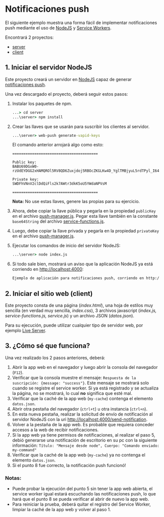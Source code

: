 # Notificaciones push

El siguiente ejemplo muestra una forma fácil de implementar notificaciones push mediante el uso de [NodeJS](https://nodejs.org/es/) y [Service Workers](https://developer.mozilla.org/es/docs/Web/API/Service_Worker_API).

Encontrará 2 proyectos:
+ [server](server)
+ [client](client)

## 1. Iniciar el servidor NodeJS

Este proyecto creará un servidor en [NodeJS](https://nodejs.org/es/) capaz de generar [notificaciones push](https://es.wikipedia.org/wiki/Tecnolog%C3%ADa_push).

Una vez descargado el proyecto, deberá seguir estos pasos:

1. Instalar los paquetes de npm.

    ```cmd
    ...> cd server
    ...\server> npm install
    ```

2. Crear las llaves que se usarán para suscribir los clientes al servidor.

    ```cmd
    ...\server> web-push generate-vapid-keys
    ```
    El comando anterior arrojará algo como esto:

    ```text
    =======================================

    Public key: 
    BABU69DGxW0-rzUdEYDGG2xHAMQROl5RV8QD6Zuxjdoj5RBOcZKGLKw4D_YglTMBjyuL5rdTPyl_I64rnKKuKkc

    Private key:
    SWDFhVNnV2clDdQiFls2k7AWtr3dkK5oU5YWdaNPVsM

    =======================================
    ```
    **Nota:** No use estas llaves, genere las propias para su ejercicio.

3. Ahora, debe copiar la llave pública y pegarla en la propiedad `publicKey` en el archivo [push-manager.js](server/push-manager.js). Pegar esta llave también en la constante `base64String` del archivo [service-functions.js](client/service-functions.js).

4. Luego, debe copiar la llave privada y pegarla en la propiedad `privateKey` en el archivo [push-manager.js](server/push-manager.js).

5. Ejecutar los comandos de inicio del servidor NodeJS:

    ```cmd
    ...\server> node index.js
    ```

6. Si todo sale bien, mostrará un aviso que la aplicación NodeJS ya está corriendo en [http://localhost:4000](http://localhost:4000):

    ```cmd
    Ejemplo de aplicación para notificaciones push, corriendo en http://localhost:4000
    ```

## 2. Iniciar el sitio web (client)

Este proyecto consta de una página (*index.html*), una hoja de estilos muy sencilla (en verdad muy sencilla, *index.css*), 3 archivos javascript (*index.js, service-functions.js, service.js*) y un archivo JSON (*datos.json*).

Para su ejecución, puede utilizar cualquier tipo de servidor web, por ejemplo [Live Server](https://marketplace.visualstudio.com/items?itemName=ritwickdey.LiveServer).

## 3. ¿Cómo sé que funciona?

Una vez realizado los 2 pasos anteriores, deberá:

1. Abrir la app web en el navegador y luego abrir la consola del navegador (`F12`).
2. Verificar que la consola muestre el mensaje: `Respuesta de la suscripción: {message: "success"}`. Este mensaje se mostrará solo cuando se registre el service worker. Si ya está registrado y se actualiza la página, no se mostrará, lo cual **no** significa que esté mal.
3. Verificar que la caché de la app web (`my-cache`) contenga el elemento `datos.json`.
4. Abrir otra pestaña del navegador (`ctrl+t`) u otra instancia (`ctrl+n`).
5. En esta nueva pestaña, realizar la solicitud de envío de notificación al servidor NodeJS con la uri [http://localhost:4000/send-notification](http://localhost:4000/send-notification).
6. Volver a la pestaña de la app web. Es probable que requiera conceder accesos a la web de recibir notificaciones.
7. Si la app web ya tiene permisos de notificaciones, al realizar el paso 5, debió generarse una notificación de escritorio en su pc con la siguiente información: `Título: "Mensaje desde node", Cuerpo: "Comando enviado: my-command"`
8. Verificar que la caché de la app web (`my-cache`) ya no contenga el elemento `datos.json`.
9. Si el punto 8 fue correcto, la notificación push funcionó!

### Notas:

- Puede probar la ejecución del punto 5 sin tener la app web abierta, el service worker igual estará escuchando las notificaciones push, lo que hará que el punto 8 se pueda verificar al abrir de nuevo la app web.
- Para reiniciar la prueba, deberá quitar el registro del Service Worker, limpiar la caché de la app web y volver al paso 1.